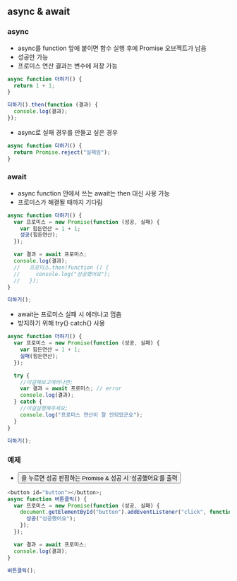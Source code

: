 ## async & await

### async

- async를 function 앞에 붙이면 함수 실행 후에 Promise 오브젝트가 남음
- 성공만 가능
- 프로미스 연산 결과는 변수에 저장 가능

```javascript
async function 더하기() {
  return 1 + 1;
}

더하기().then(function (결과) {
  console.log(결과);
});
```

- async로 실패 경우를 만들고 싶은 경우

```javascript
async function 더하기() {
  return Promise.reject("실패임");
}
```

### await

- async function 안에서 쓰는 await는 then 대신 사용 가능
- 프로미스가 해결될 때까지 기다림

```javascript
async function 더하기() {
  var 프로미스 = new Promise(function (성공, 실패) {
    var 힘든연산 = 1 + 1;
    성공(힘든연산);
  });

  var 결과 = await 프로미스;
  console.log(결과);
  //   프로미스.then(function () {
  //     console.log("성공했어요");
  //   });
}

더하기();
```

- await는 프로미스 실패 시 에러나고 멈춤
- 방지하기 위해 try{} catch{} 사용

```javascript
async function 더하기() {
  var 프로미스 = new Promise(function (성공, 실패) {
    var 힘든연산 = 1 + 1;
    실패(힘든연산);
  });

  try {
    //이걸해보고에러나면;
    var 결과 = await 프로미스; // error
    console.log(결과);
  } catch {
    //이걸실행해주세요;
    console.log("프로미스 연산이 잘 안되었군요");
  }
}

더하기();
```

### 예제

- <button>을 누르면 성공 판정하는 Promise & 성공 시 '성공했어요'를 출력

```javascript
<button id="button"></button>;
async function 버튼클릭() {
  var 프로미스 = new Promise(function (성공, 실패) {
    document.getElementById("button").addEventListener("click", function () {
      성공("성공했어요");
    });
  });

  var 결과 = await 프로미스;
  console.log(결과);
}

버튼클릭();
```
